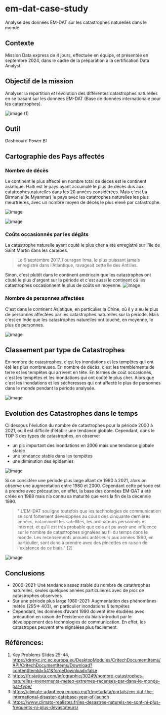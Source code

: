 # em-dat-case-study
Analyse des données EM-DAT sur les catastrophes naturelles dans le monde
## Contexte
Mission Data express de 4 jours, effectuée en équipe, et présentée en septembre 2024, dans le cadre de la préparation à la certification Data Analyst.

## Objectif de la mission
Analyser la répartition et l’évolution des différentes catastrophes naturelles en se basant sur les données EM-DAT (Base de données internationale pour les catastrophes).

![image (1)](https://github.com/user-attachments/assets/213e7e22-56a8-40d9-ad33-b2ac6ef74047)
## Outil
Dashboard Power BI

## Cartographie des Pays affectés
### Nombre de décès
Le continent le plus affecté en nombre total de dèces est le continent asiatique.
Haiti est le pays  ayant accumulé le plus de décès dus aux catatrophes naturelles dans les 20 années considérées.
Mais c'est La Birmanie (le Myanmar) le pays avec les catatrophes naturelles les plus meurtrières, avec un nombre moyen de décès le plus elevé par catastrophe.

 
![image](https://github.com/user-attachments/assets/23378fca-9446-4457-95e6-60759099de4c)

![image](https://github.com/user-attachments/assets/f0aed86f-0249-41c2-a90e-50897e1a819c)


### Coûts occasionnés par les dégâts
La catastrophe naturelle ayant couté le plus cher a été enregistré sur l'île de Saint Martin dans les caraïbes.
> Le 6 septembre 2017, l'ouragan Irma, le plus puissant jamais enregistré dans l'Atlantique, ravageait cette île des Antilles.


Sinon, c'est plutôt dans le continent américain que les catastrophes ont côuté le plus d'argent sur la période et c'est aussi le continent où les catastrophes occasionnent le plus de coûts en moyenne.
![image](https://github.com/user-attachments/assets/f2b6c245-9e4e-475e-8d3c-86a518913f78)


### Nombre de personnes affectées 
C'est dans le continent Asiatique, en particulier la Chine, où il y a eu le plus de personnes affectées par les catastrophes naturelles sur la période.
Mais c'est en Inde que les catastrophes naturelles ont touché, en moyenne, le plus de personnes.

![image](https://github.com/user-attachments/assets/06aac331-ae1e-413f-bdbe-d5b86d1ab1fe)


## Classement par type de Catastrophes
En nombre de catastrophes, c'est les inondations et les tempêtes qui ont été les plus nombreuses.
En nombre de décès, c'est les tremblements de terre et les tempêtes qui arrivent en tête.
En termes de coût occasionés, c'est les tempêtes et les inondations qui ont coûté le plus cher.
Alors que c'est les inondations et les sécheresses qui ont affecté le plus de personnes dans le monde pendant la période analysée.

![image](https://github.com/user-attachments/assets/df861a62-a50a-4b3b-97b5-4bcf1036b97f)

## Evolution des Catastrophes dans le temps
Ci dessous l'évlution du nombre de catastrophes pour la période 2000 à 2021, où il est difficile d'établir une tendance globale.
Cependant, dans le TOP 3 des types de catastrophes, on observe:
* un pic important des inondations en 2006 mais une tendance globale stable
* une tendance stable dans les tempêtes
* une diminution des épidemies

![image](https://github.com/user-attachments/assets/46eea716-eab8-4a4f-9d13-9ceba958425a)

Si on considère une période plus large allant de 1980 à 2021, alors on observe une augmentation entre 1980 et 2000.
Cependant cette période est à prendre avec précaution, en effet, la base des données EM-DAT a été créée en 1988 mais n’a connu sa maturité que vers la fin de la décennie 1990.
> " L'EM-DAT souligne toutefois que les technologies de communication se sont fortement développées au cours des cinquante dernières années, notamment les satellites, les ordinateurs personnels et Internet, et qu'il est très probable que cela ait pu avoir une influence sur le nombre de catastrophes signalées au fil du temps dans le monde. Les recensements annuels antérieurs aux années 1990, en particulier, sont donc à prendre avec des pincettes en raison de l'existence de ce biais." [2]

![image](https://github.com/user-attachments/assets/16375925-fedb-43c5-8658-4549c89deae7)


## Conclusions
* 2000-2021: Une tendance assez stable du nombre de catathrophes naturelles, seules quelques années particulières avec de pics de catastrophes observées
* Sur une période plus large 1980-2021: Augmentation des phénomènes météo (295=> 403), en particulier inondations & tempêtes
* Cependant, les données d’avant 1990 doivent être étudiées avec précaution en raison de l'existence du biais introduit par le développement des technologies de communication. En effet, les catastropes peuvent etre signalées plus facilement. 

## Références:
1. Key Problems Slides 25-44, https://drmkc.jrc.ec.europa.eu/DesktopModules/CritechDocumentItems/API/CritechDocumentItems/Download?contentItemId=541&forceDownload=false
2. https://fr.statista.com/infographie/30249/nombre-catastrophes-naturelles-evenements-meteo-extremes-recenses-par-dans-le-monde-par-type/
3. https://climate-adapt.eea.europa.eu/fr/metadata/portals/em-dat-the-international-disaster-database-year-of-launch
4. https://www.climato-realistes.fr/les-desastres-naturels-ne-sont-ni-plus-frequents-ni-plus-devastateurs/



